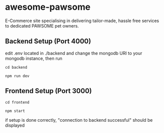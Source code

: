 # awesome-pawsome

E-Commerce site specialising in delivering tailor-made, hassle free services to dedicated PAWSOME pet owners.

## Backend Setup (Port 4000)
edit .env located in ./backend and change the mongodb URI to your mongodb instance, then run

`cd backend`

`npm run dev`

## Frontend Setup (Port 3000)

`cd frontend`

`npm start`

if setup is done correctly, "connection to backend successful" should be displayed
